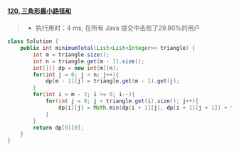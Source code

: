 #### [120. 三角形最小路径和](https://leetcode-cn.com/problems/triangle/)

> - 执行用时：4 ms, 在所有 Java 提交中击败了29.80%的用户

```java
class Solution {
    public int minimumTotal(List<List<Integer>> triangle) {
        int m = triangle.size();
        int n = triangle.get(m - 1).size();
        int[][] dp = new int[m][n];
        for(int j = 0; j < n; j++){
            dp[m - 1][j] = triangle.get(m - 1).get(j);
        }
        for(int i = m - 2; i >= 0; i--){
            for(int j = 0; j < triangle.get(i).size(); j++){
                dp[i][j] = Math.min(dp[i + 1][j], dp[i + 1][j + 1]) + triangle.get(i).get(j);
            }
        }
        return dp[0][0];
    }
}
```

